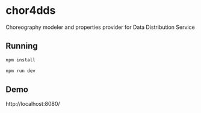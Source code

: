 # chor4dds
Choreography modeler and properties provider for Data Distribution Service

## Running
```bash
npm install

npm run dev
```

## Demo
http://localhost:8080/
